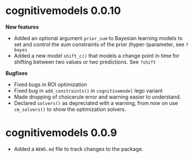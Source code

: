 # cognitivemodels 0.0.10

**New features**

* Added an optional argument `prior_sum` to Bayesian learning models to set and control the sum constraints of the prior (hyper-)parameter, see `?bayes`
* Added a new model `shift_c()` that models a change point in time for shifting between two values or two predictions. See `?shift`

**Bugfixes**

* Fixed bugs in ROI optimization
* Fixed bug in `add_constraints()` in `cognitivemodel` lego variant
* Made dropping of choicerule error and warning easier to understand.
* Declared `solvers()` as depreciated with a warning, from now on use `cm_solvers()` to show the optimization solvers.

# cognitivemodels 0.0.9

* Added a `NEWS.md` file to track changes to the package.
